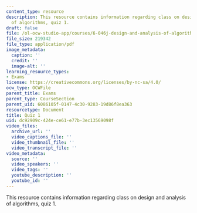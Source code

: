 ```yaml
---
content_type: resource
description: This resource contains information regarding class on design and analysis
  of algorithms, quiz 1.
draft: false
file: /ol-ocw-studio-app/courses/6-046j-design-and-analysis-of-algorithms-spring-2015/dc92909c424ece61e77b3ec13569098f_MIT6_046JS15_quiz1.pdf
file_size: 219342
file_type: application/pdf
image_metadata:
  caption: ''
  credit: ''
  image-alt: ''
learning_resource_types:
- Exams
license: https://creativecommons.org/licenses/by-nc-sa/4.0/
ocw_type: OCWFile
parent_title: Exams
parent_type: CourseSection
parent_uid: 6086105f-0147-4c30-9283-19d86f8ea363
resourcetype: Document
title: Quiz 1
uid: dc92909c-424e-ce61-e77b-3ec13569098f
video_files:
  archive_url: ''
  video_captions_file: ''
  video_thumbnail_file: ''
  video_transcript_file: ''
video_metadata:
  source: ''
  video_speakers: ''
  video_tags: ''
  youtube_description: ''
  youtube_id: ''
---
```

This resource contains information regarding class on design and analysis of algorithms, quiz 1.